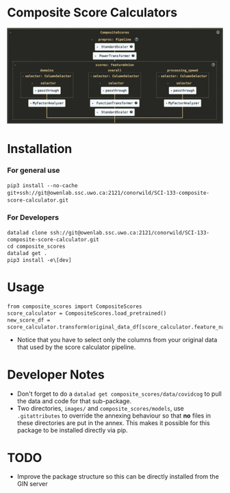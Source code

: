 # Composite Score Calculators

![Schematic Here](images/composite_score_schematic.png "Title")

# Installation
### For general use
`pip3 install --no-cache git+ssh://git@owenlab.ssc.uwo.ca:2121/conorwild/SCI-133-composite-score-calculator.git`

### For Developers
```
datalad clone ssh://git@owenlab.ssc.uwo.ca:2121/conorwild/SCI-133-composite-score-calculator.git
cd composite_scores
datalad get .
pip3 install -e\[dev]
```

# Usage
```
from composite_scores import CompositeScores
score_calculator = CompositeScores.load_pretrained()
new_score_df = score_calculator.transform(original_data_df[score_calculator.feature_names_in_])
```
- Notice that you have to select only the columns from your original data that used by the score calculator pipeline.

# Developer Notes
- Don't forget to do a `datalad get composite_scores/data/covidcog` to pull the data and code for that sub-package.
- Two directories, `images/` and `composite_scores/models`, use `.gitattributes` to override the annexing behaviour so that **no** files in these directories are put in the annex. This makes it possible for this package to be installed directly via pip.

# TODO
- Improve the package structure so this can be directly installed from the GIN server